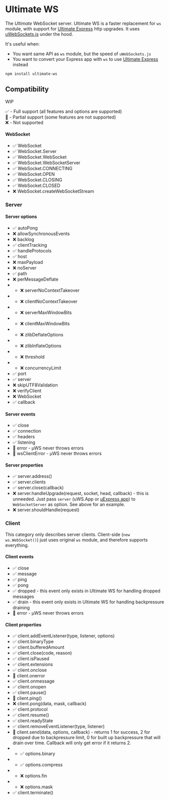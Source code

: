 # Ultimate WS

The *Ultimate* WebSocket server. Ultimate WS is a faster replacement for `ws` module, with support for [Ultimate Express](https://github.com/dimdenGD/ultimate-express) http upgrades. It uses [uWebSockets.js](https://github.com/uNetworking/uWebSockets.js) under the hood.  
  
It's useful when:
- You want same API as `ws` module, but the speed of `uWebSockets.js`
- You want to convert your Express app with `ws` to use [Ultimate Express](https://github.com/dimdenGD/ultimate-express) instead

`npm install ultimate-ws`

## Compatibility

WIP

✅ - Full support (all features and options are supported)  
🚧 - Partial support (some features are not supported)  
❌ - Not supported  

#### WebSocket

- ✅ WebSocket
- ✅ WebSocket.Server
- ✅ WebSocket.WebSocket
- ✅ WebSocket.WebSocketServer
- ✅ WebSocket.CONNECTING
- ✅ WebSocket.OPEN
- ✅ WebSocket.CLOSING
- ✅ WebSocket.CLOSED
- ❌ WebSocket.createWebSocketStream

### Server

#### Server options

- ✅ autoPong
- ❌ allowSynchronousEvents 
- ❌ backlog
- ✅ clientTracking
- ✅ handleProtocols
- ✅ host
- ❌ maxPayload
- ❌ noServer
- ✅ path
- ❌ perMessageDeflate
- - ❌ serverNoContextTakeover
- - ❌ clientNoContextTakeover
- - ❌ serverMaxWindowBits
- - ❌ clientMaxWindowBits
- - ❌ zlibDeflateOptions
- - ❌ zlibInflateOptions
- - ❌ threshold
- - ❌ concurrencyLimit
- ✅ port
- ✅ server
- ❌ skipUTF8Validation 
- ❌ verifyClient
- ❌ WebSocket
- ✅ callback

#### Server events

- ✅ close
- ✅ connection
- ✅ headers
- ✅ listening
- 🚧 error - µWS never throws errors
- 🚧 wsClientError - µWS never throws errors

#### Server properties

- ✅ server.address()
- ✅ server.clients
- ✅ server.close(callback)
- ❌ server.handleUpgrade(request, socket, head, callback) - this is unneeded. Just pass `server` (uWS.App or [µExpress app](https://github.com/dimdenGD/ultimate-express)) to `WebSocketServer` as option. See above for an example.
- ❌ server.shouldHandle(request)

### Client

This category only describes server clients. Client-side (`new ws.WebSocket()`) just uses original `ws` module, and therefore supports everything.

#### Client events

- ✅ close
- ✅ message
- ✅ ping
- ✅ pong
- ✅ dropped - this event only exists in Ultimate WS for handling dropped messages
- ✅ drain - this event only exists in Ultimate WS for handling backpressure draining
- 🚧 error - µWS never throws errors

#### Client properties

- ✅ client.addEventListener(type, listener, options)
- ✅ client.binaryType
- ✅ client.bufferedAmount
- ✅ client.close(code, reason)
- ✅ client.isPaused
- ✅ client.extensions
- ✅ client.onclose
- 🚧 client.onerror
- ✅ client.onmessage
- ✅ client.onopen
- ✅ client.pause()
- 🚧 client.ping()
- ❌ client.pong(data, mask, callback)
- ✅ client.protocol
- ✅ client.resume()
- ✅ client.readyState
- ✅ client.removeEventListener(type, listener)
- 🚧 client.send(data, options, callback) - returns 1 for success, 2 for dropped due to backpressure limit, 0 for built up backpressure that will drain over time. Callback will only get error if it returns 2.
- - ✅ options.binary
- - ✅ options.compress
- - ❌ options.fin
- - ❌ options.mask
- ✅ client.terminate()
